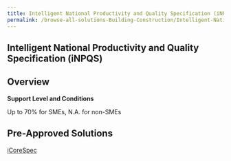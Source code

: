 ```yaml
---
title: Intelligent National Productivity and Quality Specification (iNPQS)
permalink: /browse-all-solutions-Building-Construction/Intelligent-National-Productivity-and-Quality-Specification--iNPQS-
---
```


## Intelligent National Productivity and Quality Specification (iNPQS)
## Overview

**Support Level and Conditions**

Up to 70% for SMEs, N.A. for non-SMEs

## Pre-Approved Solutions

<a href='/productivity-solutions-grant/solutionrepo/solution1754' target='_blank'>iCoreSpec</a><br>
